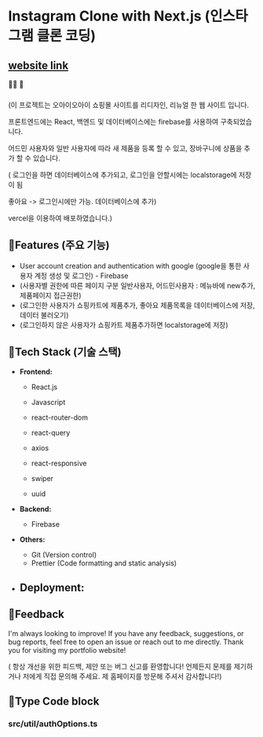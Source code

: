 # Instagram Clone with Next.js (인스타그램 클론 코딩)

## [website link](https://next-js-instagram-clone.vercel.app/)

📸🌟  🚀

###

(이 프로젝트는 오아이오아이 쇼핑몰 사이트를 리디자인, 리뉴얼 한 웹 사이트 입니다.

프론트엔드에는 React, 백엔드 및 데이터베이스에는 firebase를 사용하여 구축되었습니다.

어드민 사용자와 일반 사용자에 따라 새 제품을 등록 할 수 있고, 장바구니에 상품을 추가 할 수 있습니다.

( 로그인을 하면 데이터베이스에 추가되고, 로그인을 안할시에는 localstorage에 저장이 됨

좋아요 -> 로그인시에만 가능. 데이터베이스에 추가)



vercel을 이용하여 배포하였습니다.)


## 🌟Features (주요 기능)

- User account creation and authentication with google (google을 통한 사용자 계정 생성 및 로그인) - Firebase
- (사용자별 권한에 따른 페이지 구분 일반사용자, 어드민사용자 : 메뉴바에 new추가, 제품페이지 접근권한)
- (로그인한 사용자가 쇼핑카트에 제품추가, 좋아요 제품목록을 데이터베이스에 저장, 데이터 불러오기)
- (로그인하지 않은 사용자가 쇼핑카트 제품추가하면 localstorage에 저장)


## 🌟Tech Stack (기술 스택)

- **Frontend:**
  - React.js
  - Javascript

  - react-router-dom
  - react-query
  - axios
  - react-responsive
  - swiper
  - uuid

- **Backend:**
  - Firebase

- **Others:**
  - Git (Version control)
  - Prettier (Code formatting and static analysis)


- **Deployment:**
  - 

## 🌟Feedback
I'm always looking to improve! If you have any feedback, suggestions, or bug reports, feel free to open an issue or reach out to me directly.
Thank you for visiting my portfolio website!

( 항상 개선을 위한 피드백, 제안 또는 버그 신고를 환영합니다! 언제든지 문제를 제기하거나 저에게 직접 문의해 주세요.
 제 홈페이지를 방문해 주셔서 감사합니다!)



## 🌟Type Code block

### src/util/authOptions.ts
```js


```